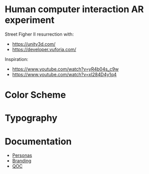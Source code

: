 # Human computer interaction AR experiment
Street Figher II resurrection with:
 - https://unity3d.com/
 - https://developer.vuforia.com/
 
 Inspiration:
 - https://www.youtube.com/watch?v=yR4b04s_c9w
 - https://www.youtube.com/watch?v=xI284D4y1q4

# Color Scheme

# Typography 

# Documentation 
 - [Personas](https://github.com/Lulubul/HCI/blob/master/Personas/PersonasGamicon.pdf)
 - [Branding](https://github.com/Lulubul/HCI/edit/master/README.md)
 - [QOC](https://github.com/Lulubul/HCI/edit/master/README.md)

